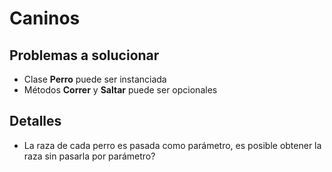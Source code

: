 # Caninos

## Problemas a solucionar

- Clase **Perro** puede ser instanciada
- Métodos **Correr** y **Saltar** puede ser opcionales

## Detalles

- La raza de cada perro es pasada como parámetro, es posible obtener la raza sin pasarla por parámetro?